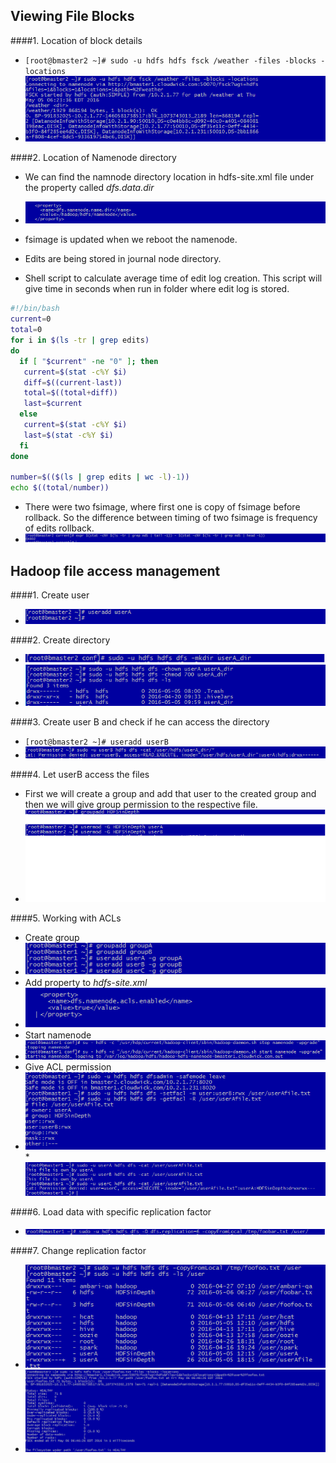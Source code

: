 ## Viewing File Blocks

####1. Location of block details
  
  * `[root@bmaster2 ~]# sudo -u hdfs hdfs fsck /weather -files -blocks -locations`
  * ![Screenshot of fsck](https://github.com/Cloudwick-BT/HDFSinDepthTasks/blob/master/screenshots/1_block_location.png?raw=true)

####2. Location of Namenode directory

  * We can find the namnode directory location in hdfs-site.xml file under the property called _dfs.data.dir_
  * ![Image of location of namenode directory](https://github.com/Cloudwick-BT/HDFSinDepthTasks/blob/master/screenshots/1.b_nameNode_location.png?raw=true)
  * fsimage is updated when we reboot the namenode.
  * Edits are being stored in journal node directory.

  * Shell script to calculate average time of edit log creation. This script will give time in seconds when run in folder where edit log is stored.
```sh
#!/bin/bash
current=0
total=0
for i in $(ls -tr | grep edits)
do
  if [ "$current" -ne "0" ]; then
   current=$(stat -c%Y $i)
   diff=$((current-last))
   total=$((total+diff))
   last=$current
  else
   current=$(stat -c%Y $i)
   last=$(stat -c%Y $i)
  fi
done

number=$(($(ls | grep edits | wc -l)-1))
echo $((total/number))
```

  * There were two fsimage, where first one is copy of fsimage before rollback. So the difference between timing of two fsimage is frequency of edits rollback.
  * ![Image of edit rollback](https://github.com/Cloudwick-BT/HDFSinDepthTasks/blob/master/screenshots/1_b_editlog.png?raw=true)


## Hadoop file access management

####1. Create user
  * ![useradd userA](https://github.com/Cloudwick-BT/HDFSinDepthTasks/blob/master/screenshots/2_a_useradd.png?raw=true)

####2. Create directory
   * ![To create directory: `hdfs dfs -mkdir userA_dir`](https://github.com/Cloudwick-BT/HDFSinDepthTasks/blob/master/screenshots/2_b_makedir.png?raw=true)
   * ![To change ownership and permission](https://github.com/Cloudwick-BT/HDFSinDepthTasks/blob/master/screenshots/2_b_changeDirPermissio.png?raw=true) 
    

####3. Create user B and check if he can access the directory
  * `[root@bmaster2 ~]# useradd userB`
  * ![Image of userB being denied](https://github.com/Cloudwick-BT/HDFSinDepthTasks/blob/master/screenshots/2_c_userB.png?raw=true)

####4. Let userB access the files
  * First we will create a group and add that user to the created group and then we will give group permission to the respective file.
  * ![Image of group creation](https://github.com/Cloudwick-BT/HDFSinDepthTasks/blob/master/screenshots/2_d_add_Group.png?raw=true)

####5. Working with ACLs
  * Create group
  * ![Creation of user with respective groups](https://github.com/Cloudwick-BT/HDFSinDepthTasks/blob/master/screenshots/2_e_3users.png?raw=true)
  * Add property to _hdfs-site.xml_
  * ![Add property for ACL](https://github.com/Cloudwick-BT/HDFSinDepthTasks/blob/master/screenshots/2_e_aclproperty.png?raw=true)
  * Start namenode
  * ![Restart namenode](https://github.com/Cloudwick-BT/HDFSinDepthTasks/blob/master/screenshots/2_e_startnamenode.png?raw=true)
  * Give ACL permission
  * ![Give ACL permission](https://github.com/Cloudwick-BT/HDFSinDepthTasks/blob/master/screenshots/2_e_acl.png?raw=true)
  *![Check ACL permission](https://github.com/Cloudwick-BT/HDFSinDepthTasks/blob/master/screenshots/2_e_acl_check.png?raw=true)

####6. Load data with specific replication factor
  * ![loading Data](https://github.com/Cloudwick-BT/HDFSinDepthTasks/blob/master/screenshots/2_6_replicationOnCommndLinepng.png?raw=true)

####7. Change replication factor
  * ![create foofoo.txt](https://github.com/Cloudwick-BT/HDFSinDepthTasks/blob/master/screenshots/2_7_foofooCreated.png?raw=true)
  * ![Change replication factor](https://github.com/Cloudwick-BT/HDFSinDepthTasks/blob/master/screenshots/2_7_foofooReplicatedTo1.png?raw=true)